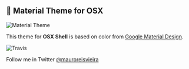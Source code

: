 ## 🎉 Material Theme for OSX


![Material Theme](http://i.imgur.com/bcqOCnZ.gif)

This theme for **OSX Shell** is based on color from [Google Material Design](http://www.google.com/design/).

![Travis](https://img.shields.io/travis/rust-lang/rust.svg?style=flat-square)

Follow me in Twitter [@mauroreisvieira](https://twitter.com/mauroreisvieira)
